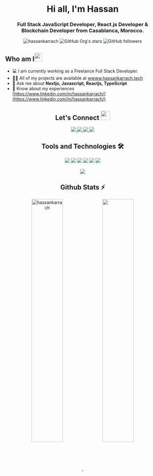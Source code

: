 <h1 align="center">Hi all, I'm Hassan</h1>

<h3 align="center">Full Stack JavaScript Developer, React.js Developer & Blockchain Developer from Casablanca, Morocco.</h3>

<div align="center">
      <img src="https://komarev.com/ghpvc/?username=hassankarrach&label=Profile%20views&color=0e75b6&style=flat" alt="hassankarrach" />
      <img alt="GitHub Org's stars" src="https://img.shields.io/github/stars/hassankarrach?style=social"> 
      <img alt="GitHub followers" src="https://img.shields.io/github/followers/hassankarrach?style=social">
</div>

<h2 align="left">Who am I<img src="https://media.giphy.com/media/pDh3IDoUswmZrqdRip/giphy.gif" height="27px" width="25px"></h2>

- 💻 I am currently working as a Freelance Full Stack Developer.
- 👨‍💻 All of my projects are available at [wwww.hassankarrach.tech](https://www.hassankarrach.tech/)
- 💬 Ask me about **Nextjs, Javascript, Reactjs, TypeScript**
- 📄 Know about my experiences [https://www.linkedin.com/in/hassankarrach/](https://www.linkedin.com/in/hassankarrach/)

<h2 align="center"> Let's Connect <img src="https://media.giphy.com/media/jOz35yxbuhvVQDKrce/giphy.gif" height="30px" width="30px"></h2>

<div align="center">
      <a href="https://www.linkedin.com/in/hassankarrach/">
        <img src="https://img.shields.io/badge/LinkedIn-0077B5?style=for-the-badge&logo=linkedin&logoColor=white">
      </a>
      <a href="https://github.com/hassankarrach/">
        <img src="https://img.shields.io/badge/GitHub-100000?style=for-the-badge&logo=github&logoColor=white">
      </a>
      <a href="mailto:hassan.winners@gmail.com">
        <img src="https://img.shields.io/badge/Gmail-D14836?style=for-the-badge&logo=gmail&logoColor=white">
      </a>
      <a href="https://www.instagram.com/hassankarrach/">
        <img src="https://img.shields.io/badge/Instagram-E4405F?style=for-the-badge&logo=instagram&logoColor=white">
      </a>
</div>

<h2 align="center">Tools and Technologies 🛠</h2>
<div align="center">
  <img src="https://img.shields.io/badge/javascript-javascript-yellow" />
  <img src="https://img.shields.io/badge/next%20js-next%20js-lightgrey" />
  <img src="https://img.shields.io/badge/React-20232A?style=for-the-badge&logo=react&logoColor=61DAFB" />
  <img src="https://img.shields.io/badge/TypeScript-007ACC?style=for-the-badge&logo=typescript&logoColor=white" />
  <img src="https://img.shields.io/badge/Amazon_AWS-FF9900?style=for-the-badge&logo=amazonaws&logoColor=white" />
  <img src="https://img.shields.io/badge/Ethereum-3C3C3D?style=for-the-badge&logo=Ethereum&logoColor=white" />
<br>
<br>
  <img align="center" src="https://github-readme-stats.vercel.app/api/top-langs/?username=hassankarrach&theme=dark&layout=compact&langs_count=20&hide_title=true"/>
</div>

<!-- Github Stats Section -->
<h2 align="center">Github Stats ⚡</h2>
<p align=center>
  <div align=center>
    <a href="https://github.com/hassankarrach/github-readme-streak-stats" title="Go to Source">
      <img align="center" width="45%" src="https://github-readme-streak-stats.herokuapp.com/?user=hassankarrach&theme=react&border=61dafb&hide_border=true" alt="hassankarrach" />
    </a>
    <a href="https://github.com/hassankarrach/github-readme-stats" title="Go to Source">
      <img align="center" width="45%" src="https://github-readme-stats.vercel.app/api?username=hassankarrach&show_icons=true&theme=react&border_color=61dafb&hide_border=true" />
    </a>
  </div>
</p>
